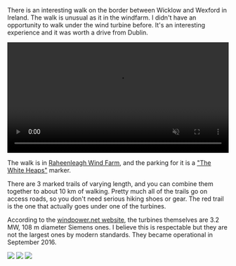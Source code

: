 There is an interesting walk on the border between Wicklow and Wexford in Ireland. The walk is unusual as it in the windfarm. I didn't have an opportunity to walk under the wind turbine before. It's an interesting experience and it was worth a drive from Dublin.

<video width="100%" autoplay muted loop>
    <source src="/posts/2022/windfarm_1.mp4" type="video/mp4">
</video>

<!-- TEASER_END -->

The walk is in [Raheenleagh Wind Farm](https://visitwicklow.ie/listing/croghan-mountain-windfarm-walks/), and the parking for it is a ["The White Heaps"](https://goo.gl/maps/Uvv9czG2dtoSpatS8) marker.

There are 3 marked trails of varying length, and you can combine them together to about 10 km of walking. Pretty much all of the trails go on access roads, so you don't need serious hiking shoes or gear. The red trail is the one that actually goes under one of the turbines.

According to the [windpower.net website](https://www.thewindpower.net/windfarm_en_24079_raheenleagh.php), the turbines themselves are 3.2 MW, 108 m diameter Siemens ones. I believe this is respectable but they are not the largest ones by modern standards. They became operational in September 2016.

<img src="/posts/2022/windfarm_2.jpg">
<img src="/posts/2022/windfarm_3.jpg">
<img src="/posts/2022/windfarm_4.jpg">